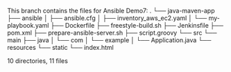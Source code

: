 This branch contains the files for Ansible Demo7:
.
└── java-maven-app
    ├── ansible
    │   ├── ansible.cfg
    │   ├── inventory_aws_ec2.yaml
    │   └── my-playbook.yaml
    ├── Dockerfile
    ├── freestyle-build.sh
    ├── Jenkinsfile
    ├── pom.xml
    ├── prepare-ansible-server.sh
    ├── script.groovy
    └── src
        └── main
            ├── java
            │   └── com
            │       └── example
            │           └── Application.java
            └── resources
                └── static
                    └── index.html

10 directories, 11 files
